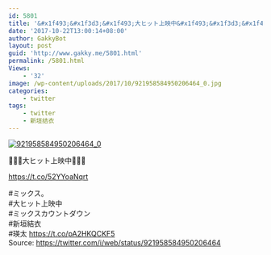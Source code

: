 ```yaml
---
id: 5801
title: '&#x1f493;&#x1f3d3;&#x1f493;大ヒット上映中&#x1f493;&#x1f3d3;&#x1f493;'
date: '2017-10-22T13:00:14+08:00'
author: GakkyBot
layout: post
guid: 'http://www.gakky.me/5801.html'
permalink: /5801.html
Views:
    - '32'
image: /wp-content/uploads/2017/10/921958584950206464_0.jpg
categories:
    - twitter
tags:
    - twitter
    - 新垣结衣
---
```


[![921958584950206464_0](http://www.yui-aragaki.org/wp-content/uploads/2017/10/921958584950206464_0.jpg)](http://www.yui-aragaki.org/wp-content/uploads/2017/10/921958584950206464_0.jpg)

💓🏓💓大ヒット上映中💓🏓💓

https://t.co/52YYoaNqrt

\#ミックス。  
\#大ヒット上映中  
\#ミックスカウントダウン  
\#新垣結衣  
\#瑛太 https://t.co/pA2HKQCKF5  
Source: <https://twitter.com/i/web/status/921958584950206464>